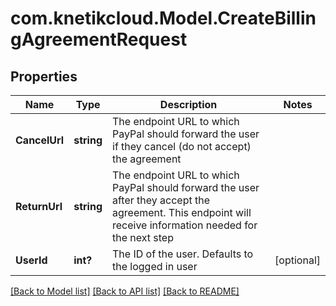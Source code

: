 # com.knetikcloud.Model.CreateBillingAgreementRequest
## Properties

Name | Type | Description | Notes
------------ | ------------- | ------------- | -------------
**CancelUrl** | **string** | The endpoint URL to which PayPal should forward the user if they cancel (do not accept) the agreement | 
**ReturnUrl** | **string** | The endpoint URL to which PayPal should forward the user after they accept the agreement. This endpoint will receive information needed for the next step | 
**UserId** | **int?** | The ID of the user. Defaults to the logged in user | [optional] 

[[Back to Model list]](../README.md#documentation-for-models) [[Back to API list]](../README.md#documentation-for-api-endpoints) [[Back to README]](../README.md)

